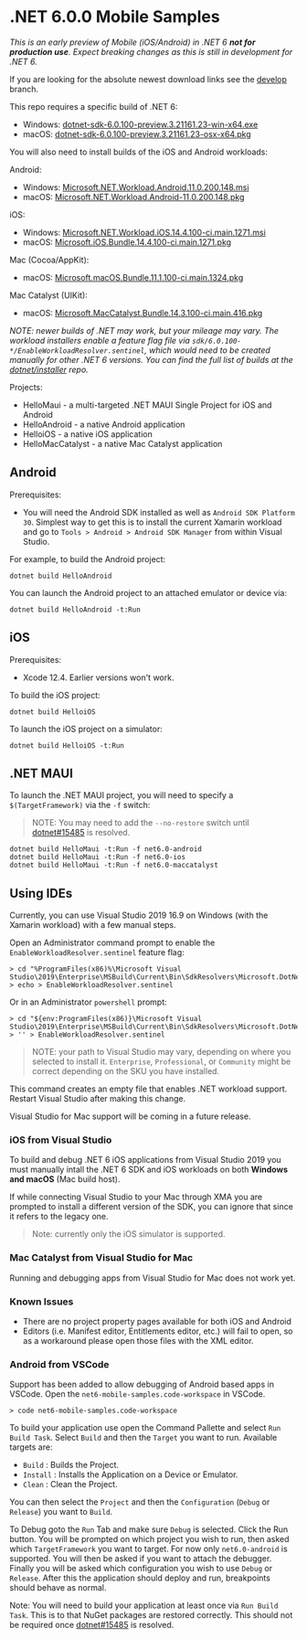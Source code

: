 # .NET 6.0.0 Mobile Samples

_This is an *early* preview of Mobile (iOS/Android) in .NET 6 **not for production use**. Expect breaking changes as this is still in development for .NET 6._

If you are looking for the absolute newest download links see the
[develop](https://github.com/dotnet/net6-mobile-samples/tree/develop)
branch.

This repo requires a specific build of .NET 6:

* Windows: [dotnet-sdk-6.0.100-preview.3.21161.23-win-x64.exe](https://dotnetcli.blob.core.windows.net/dotnet/Sdk/6.0.100-preview.3.21161.23/dotnet-sdk-6.0.100-preview.3.21161.23-win-x64.exe)
* macOS: [dotnet-sdk-6.0.100-preview.3.21161.23-osx-x64.pkg](https://dotnetcli.blob.core.windows.net/dotnet/Sdk/6.0.100-preview.3.21161.23/dotnet-sdk-6.0.100-preview.3.21161.23-osx-x64.pkg)

You will also need to install builds of the iOS and Android workloads:

Android:

* Windows: [Microsoft.NET.Workload.Android.11.0.200.148.msi](https://dl.internalx.com/vsts-devdiv/Xamarin.Android/public/net6/4534967/main/f4d8fe238b15eadfc7842749bf13e5fca3e2f2d2/Microsoft.NET.Workload.Android.11.0.200.148.msi)
* macOS: [Microsoft.NET.Workload.Android-11.0.200.148.pkg](https://dl.internalx.com/vsts-devdiv/Xamarin.Android/public/net6/4534967/main/f4d8fe238b15eadfc7842749bf13e5fca3e2f2d2/Microsoft.NET.Workload.Android-11.0.200-ci.f4d8fe238b15eadfc7842749bf13e5fca3e2f2d2.148.pkg)

iOS:

* Windows: [Microsoft.NET.Workload.iOS.14.4.100-ci.main.1271.msi](https://bosstoragemirror.azureedge.net/wrench/main/c8b6bc6c85a0067387ee298ef5e7d55992be5f0a/4590608/package/Microsoft.NET.Workload.iOS.14.4.100-ci.main.1271.msi)
* macOS: [Microsoft.iOS.Bundle.14.4.100-ci.main.1271.pkg](https://bosstoragemirror.azureedge.net/wrench/main/c8b6bc6c85a0067387ee298ef5e7d55992be5f0a/4590608/package/notarized/Microsoft.iOS.Bundle.14.4.100-ci.main.1271.pkg)

Mac (Cocoa/AppKit):

* macOS: [Microsoft.macOS.Bundle.11.1.100-ci.main.1324.pkg](https://bosstoragemirror.azureedge.net/wrench/main/c8b6bc6c85a0067387ee298ef5e7d55992be5f0a/4590608/package/notarized/Microsoft.macOS.Bundle.11.1.100-ci.main.1324.pkg)

Mac Catalyst (UIKit):

* macOS: [Microsoft.MacCatalyst.Bundle.14.3.100-ci.main.416.pkg](https://bosstoragemirror.azureedge.net/wrench/main/c8b6bc6c85a0067387ee298ef5e7d55992be5f0a/4590608/package/notarized/Microsoft.MacCatalyst.Bundle.14.3.100-ci.main.416.pkg)

_NOTE: newer builds of .NET *may* work, but your mileage may vary.
The workload installers enable a feature flag file via
`sdk/6.0.100-*/EnableWorkloadResolver.sentinel`, which would
need to be created manually for other .NET 6 versions. You can find
the full list of builds at the [dotnet/installer][dotnet/installer]
repo._

Projects:

* HelloMaui - a multi-targeted .NET MAUI Single Project for iOS and Android
* HelloAndroid - a native Android application
* HelloiOS - a native iOS application
* HelloMacCatalyst - a native Mac Catalyst application

[dotnet/installer]: https://github.com/dotnet/installer#installers-and-binaries
[net6preview1]: https://github.com/dotnet/net6-mobile-samples/releases/tag/6.0.1xx-preview1

## Android

Prerequisites:

* You will need the Android SDK installed as well as `Android SDK Platform 30`. Simplest way to get this is to install the current Xamarin workload and go to `Tools > Android > Android SDK Manager` from within Visual Studio.

For example, to build the Android project:

    dotnet build HelloAndroid

You can launch the Android project to an attached emulator or device via:

    dotnet build HelloAndroid -t:Run

## iOS

Prerequisites:

* Xcode 12.4. Earlier versions won't work.

To build the iOS project:

    dotnet build HelloiOS

To launch the iOS project on a simulator:

    dotnet build HelloiOS -t:Run

## .NET MAUI

To launch the .NET MAUI project, you will need to specify a `$(TargetFramework)` via the `-f` switch:

> NOTE: You may need to add the `--no-restore` switch until
> [dotnet#15485](https://github.com/dotnet/sdk/issues/15485) is
> resolved.

    dotnet build HelloMaui -t:Run -f net6.0-android
    dotnet build HelloMaui -t:Run -f net6.0-ios
    dotnet build HelloMaui -t:Run -f net6.0-maccatalyst

## Using IDEs

Currently, you can use Visual Studio 2019 16.9 on Windows (with the
Xamarin workload) with a few manual steps.

Open an Administrator command prompt to enable the
`EnableWorkloadResolver.sentinel` feature flag:

    > cd "%ProgramFiles(x86)%\Microsoft Visual Studio\2019\Enterprise\MSBuild\Current\Bin\SdkResolvers\Microsoft.DotNet.MSBuildSdkResolver"
    > echo > EnableWorkloadResolver.sentinel

Or in an Administrator `powershell` prompt:

    > cd "${env:ProgramFiles(x86)}\Microsoft Visual Studio\2019\Enterprise\MSBuild\Current\Bin\SdkResolvers\Microsoft.DotNet.MSBuildSdkResolver"
    > '' > EnableWorkloadResolver.sentinel

> NOTE: your path to Visual Studio may vary, depending on where you
> selected to install it. `Enterprise`, `Professional`, or `Community`
> might be correct depending on the SKU you have installed.

This command creates an empty file that enables .NET workload support.
Restart Visual Studio after making this change.

Visual Studio for Mac support will be coming in a future release.

### iOS from Visual Studio

To build and debug .NET 6 iOS applications from Visual Studio 2019 you
must manually intall the .NET 6 SDK and iOS workloads on both
**Windows and macOS** (Mac build host).

If while connecting Visual Studio to your Mac through XMA you are
prompted to install a different version of the SDK, you can ignore
that since it refers to the legacy one.

> Note: currently only the iOS simulator is supported.

### Mac Catalyst from Visual Studio for Mac

Running and debugging apps from Visual Studio for Mac does not work yet.

### Known Issues

* There are no project property pages available for both iOS and
  Android
* Editors (i.e. Manifest editor, Entitlements editor, etc.) will fail
  to open, so as a workaround please open those files with the XML
  editor.

### Android from VSCode

Support has been added to allow debugging of Android based apps in
VSCode. Open the `net6-mobile-samples.code-workspace` in VSCode.

    > code net6-mobile-samples.code-workspace

To build your application use open the Command Pallette and select
`Run Build Task`. Select `Build` and then the `Target` you want to
run. Available targets are:

* `Build` : Builds the Project.
* `Install` : Installs the Application on a Device or Emulator.
* `Clean` : Clean the Project.

You can then select the `Project` and then the `Configuration`
(`Debug` or `Release`) you want to `Build`.

To Debug goto the `Run` Tab and make sure `Debug` is selected. Click
the Run button. You will be prompted on which project you wish to run,
then asked which `TargetFramework` you want to target. For now only
`net6.0-android` is supported. You will then be asked if you want to
attach the debugger. Finally you will be asked which configuration you
wish to use `Debug` or `Release`. After this the application should
deploy and run, breakpoints should behave as normal.

Note: You will need to build your application at least once via
`Run Build Task`. This is to that NuGet packages are restored correctly.
This should not be required once [dotnet#15485](https://github.com/dotnet/sdk/issues/15485) is resolved.
